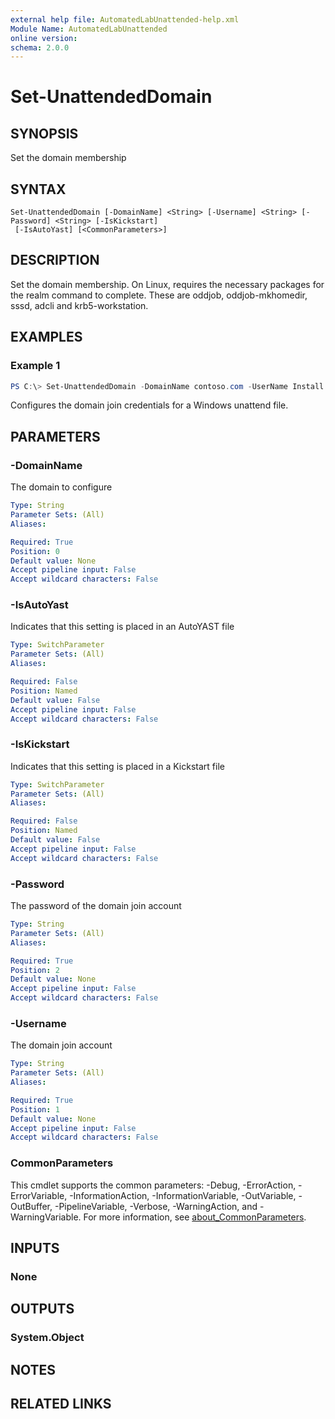 ```yaml
---
external help file: AutomatedLabUnattended-help.xml
Module Name: AutomatedLabUnattended
online version:
schema: 2.0.0
---
```


# Set-UnattendedDomain

## SYNOPSIS
Set the domain membership

## SYNTAX

```
Set-UnattendedDomain [-DomainName] <String> [-Username] <String> [-Password] <String> [-IsKickstart]
 [-IsAutoYast] [<CommonParameters>]
```

## DESCRIPTION
Set the domain membership.
On Linux, requires the necessary packages for the realm command to complete.
These are oddjob, oddjob-mkhomedir, sssd, adcli and krb5-workstation.

## EXAMPLES

### Example 1
```powershell
PS C:\> Set-UnattendedDomain -DomainName contoso.com -UserName Install -Password Somepass1
```

Configures the domain join credentials for a Windows unattend file.

## PARAMETERS

### -DomainName
The domain to configure

```yaml
Type: String
Parameter Sets: (All)
Aliases:

Required: True
Position: 0
Default value: None
Accept pipeline input: False
Accept wildcard characters: False
```

### -IsAutoYast
Indicates that this setting is placed in an AutoYAST file

```yaml
Type: SwitchParameter
Parameter Sets: (All)
Aliases:

Required: False
Position: Named
Default value: False
Accept pipeline input: False
Accept wildcard characters: False
```

### -IsKickstart
Indicates that this setting is placed in a Kickstart file

```yaml
Type: SwitchParameter
Parameter Sets: (All)
Aliases:

Required: False
Position: Named
Default value: False
Accept pipeline input: False
Accept wildcard characters: False
```

### -Password
The password of the domain join account

```yaml
Type: String
Parameter Sets: (All)
Aliases:

Required: True
Position: 2
Default value: None
Accept pipeline input: False
Accept wildcard characters: False
```

### -Username
The domain join account

```yaml
Type: String
Parameter Sets: (All)
Aliases:

Required: True
Position: 1
Default value: None
Accept pipeline input: False
Accept wildcard characters: False
```

### CommonParameters
This cmdlet supports the common parameters: -Debug, -ErrorAction, -ErrorVariable, -InformationAction, -InformationVariable, -OutVariable, -OutBuffer, -PipelineVariable, -Verbose, -WarningAction, and -WarningVariable. For more information, see [about_CommonParameters](http://go.microsoft.com/fwlink/?LinkID=113216).

## INPUTS

### None
## OUTPUTS

### System.Object
## NOTES

## RELATED LINKS
